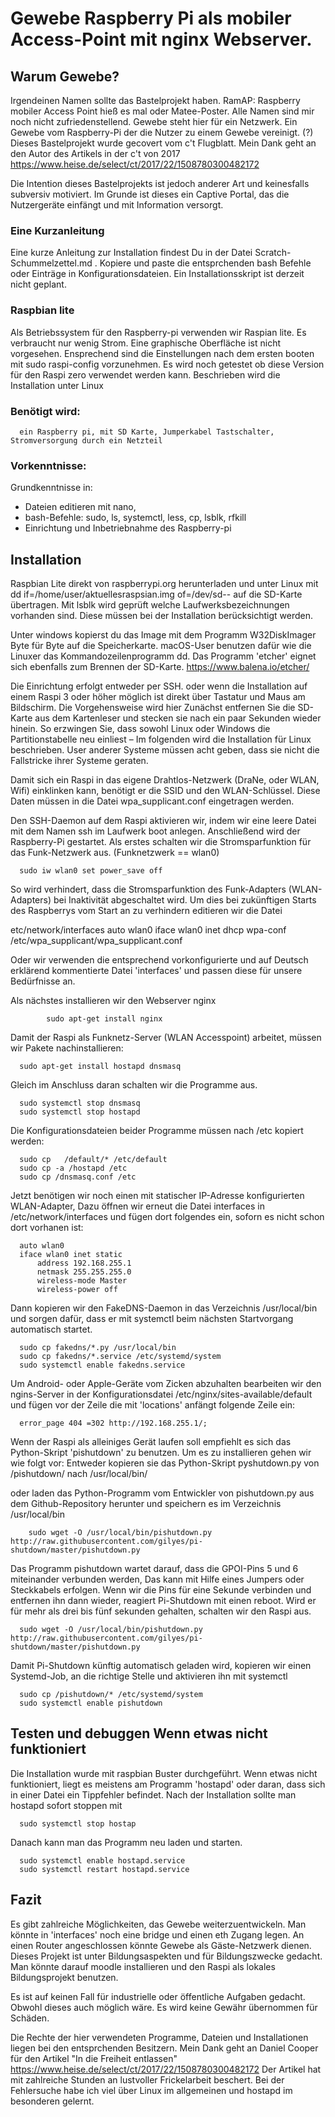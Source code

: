 # Gewebe Raspberry Pi  als mobiler Access-Point mit nginx Webserver.

## Warum Gewebe?

Irgendeinen Namen sollte das Bastelprojekt haben. RamAP: Raspberry mobiler Access Point hieß es mal oder Matee-Poster. Alle Namen sind mir noch nicht zufriedenstellend. Gewebe steht hier für ein Netzwerk. Ein Gewebe vom Raspberry-Pi der die Nutzer zu einem Gewebe vereinigt. (?)   Dieses Bastelprojekt wurde gecovert vom c't Flugblatt. Mein Dank geht an den Autor des Artikels in der c't von 2017 https://www.heise.de/select/ct/2017/22/1508780300482172 

Die Intention dieses Bastelprojekts ist jedoch anderer Art und keinesfalls subversiv motiviert. Im Grunde ist dieses ein Captive Portal, das die Nutzergeräte einfängt und mit Information versorgt. 

### Eine Kurzanleitung 

Eine kurze Anleitung zur  Installation findest Du in der Datei Scratch-Schummelzettel.md . Kopiere und paste die entsprchenden bash Befehle oder Einträge in Konfigurationsdateien. Ein Installationsskript ist derzeit nicht geplant. 

### Raspbian lite

Als Betriebssystem für den Raspberry-pi verwenden wir Raspian lite.  Es verbraucht nur wenig Strom. Eine graphische Oberfläche ist nicht vorgesehen. Ensprechend sind die Einstellungen nach dem ersten booten mit sudo raspi-config vorzunehmen. Es wird noch getestet ob diese Version für den Raspi zero verwendet werden kann. 
Beschrieben wird die Installation unter Linux 

### Benötigt wird:

      ein Raspberry pi, mit SD Karte, Jumperkabel Tastschalter, Stromversorgung durch ein Netzteil 

### Vorkenntnisse: 

Grundkenntnisse in: 
  
 * Dateien editieren mit nano, 
 * bash-Befehle: sudo, ls, systemctl, less, cp, lsblk, rfkill
 * Einrichtung und Inbetriebnahme des Raspberry-pi
  
## Installation

Raspbian Lite direkt von raspberrypi.org herunterladen  und  unter Linux mit dd if=/home/user/aktuellesraspsian.img of=/dev/sd-- auf die SD-Karte übertragen. Mit lsblk wird geprüft welche Laufwerksbezeichnungen vorhanden sind. Diese müssen bei der Installation berücksichtigt werden.

Unter windows kopierst du das Image mit dem Programm W32DiskImager Byte für Byte auf die Speicherkarte.  macOS-User benutzen dafür wie die Linuxer das Kommandozeilenprogramm dd. Das Programm 'etcher' eignet sich ebenfalls zum Brennen der SD-Karte.
https://www.balena.io/etcher/ 

 Die Einrichtung erfolgt  entweder per SSH. oder wenn die Installation auf einem Raspi 3 oder höher möglich ist direkt über Tastatur und Maus am Bildschirm. Die Vorgehensweise wird  hier  Zunächst entfernen Sie die SD-Karte aus dem Kartenleser und stecken sie nach ein paar Sekunden wieder hinein. So erzwingen Sie, dass sowohl Linux oder Windows die Partitionstabelle neu einliest –  Im folgenden wird die Installation für Linux beschrieben. User anderer Systeme müssen acht geben, dass sie nicht die Fallstricke ihrer Systeme geraten. 

Damit sich ein Raspi  in das eigene Drahtlos-Netzwerk (DraNe, oder WLAN, Wifi)  einklinken kann, benötigt er die SSID und den WLAN-Schlüssel. Diese Daten müssen in die Datei wpa_supplicant.conf eingetragen werden.

Den SSH-Daemon auf dem Raspi aktivieren wir, indem wir eine leere Datei mit dem Namen ssh im Laufwerk boot anlegen. Anschließend wird der Raspberry-Pi gestartet. Als erstes schalten wir die Stromsparfunktion für das Funk-Netzwerk aus. (Funknetzwerk == wlan0)

      sudo iw wlan0 set power_save off

So wird verhindert, dass die Stromsparfunktion des Funk-Adapters (WLAN-Adapters) bei Inaktivität abgeschaltet wird. Um dies bei zukünftigen Starts des Raspberrys vom Start an zu verhindern editieren wir die Datei

etc/network/interfaces
                        auto wlan0
                          iface wlan0 inet dhcp
                            wpa-conf /etc/wpa_supplicant/wpa_supplicant.conf
 
Oder wir verwenden die entsprechend vorkonfigurierte und auf Deutsch erklärend kommentierte
Datei  'interfaces' und passen diese für unsere Bedürfnisse an.

Als nächstes installieren wir den Webserver nginx

            sudo apt-get install nginx
 

Damit der Raspi als Funknetz-Server (WLAN Accesspoint) arbeitet, müssen wir Pakete nachinstallieren:


      sudo apt-get install hostapd dnsmasq 

Gleich im Anschluss daran schalten wir die Programme aus.

      sudo systemctl stop dnsmasq   
      sudo systemctl stop hostapd


Die Konfigurationsdateien beider Programme müssen nach /etc kopiert werden:


      sudo cp   /default/* /etc/default
      sudo cp -a /hostapd /etc
      sudo cp /dnsmasq.conf /etc

Jetzt benötigen wir noch einen mit statischer IP-Adresse konfigurierten WLAN-Adapter, 
Dazu öffnen wir erneut die Datei interfaces in /etc/network/interfaces  und fügen dort folgendes ein, soforn es nicht schon dort vorhanen ist:

      auto wlan0
      iface wlan0 inet static
          address 192.168.255.1
          netmask 255.255.255.0
          wireless-mode Master
          wireless-power off

Dann kopieren wir den FakeDNS-Daemon in das Verzeichnis /usr/local/bin und sorgen dafür, dass er mit systemctl beim nächsten Startvorgang automatisch startet.

      sudo cp fakedns/*.py /usr/local/bin
      sudo cp fakedns/*.service /etc/systemd/system
      sudo systemctl enable fakedns.service

Um Android- oder Apple-Geräte vom Zicken abzuhalten bearbeiten wir den ngins-Server in der Konfigurationsdatei /etc/nginx/sites-available/default und fügen vor der Zeile die mit 'locations' anfängt folgende Zeile ein:

      error_page 404 =302 http://192.168.255.1/;


Wenn der Raspi als alleiniges Gerät laufen soll empfiehlt es sich das Python-Skript 'pishutdown' zu benutzen. Um es zu installieren gehen wir wie folgt vor:
Entweder kopieren sie das Python-Skript  pyshutdown.py von /pishutdown/ nach /usr/local/bin/

oder laden das Python-Programm vom Entwickler von pishutdown.py aus dem Github-Repository herunter und speichern es im Verzeichnis /usr/local/bin

        sudo wget -O /usr/local/bin/pishutdown.py http://raw.githubusercontent.com/gilyes/pi-shutdown/master/pishutdown.py 

 Das Programm pishutdown wartet darauf, dass die GPOI-Pins 5 und 6 miteinander verbunden  werden, Das kann mit Hilfe eines Jumpers oder Steckkabels erfolgen. Wenn wir die Pins für eine Sekunde verbinden und entfernen ihn dann wieder, 
reagiert Pi-Shutdown mit einen reboot. Wird er für mehr als drei bis fünf sekunden gehalten, schalten wir den Raspi aus.

      sudo wget -O /usr/local/bin/pishutdown.py http://raw.githubusercontent.com/gilyes/pi-shutdown/master/pishutdown.py

Damit Pi-Shutdown künftig automatisch geladen wird, kopieren wir einen Systemd-Job, an die richtige Stelle und aktivieren ihn mit systemctl


      sudo cp /pishutdown/* /etc/systemd/system
      sudo systemctl enable pishutdown

## Testen und debuggen Wenn etwas nicht funktioniert

Die Installation wurde mit raspbian Buster durchgeführt. Wenn etwas nicht funktioniert, liegt es meistens am Programm 'hostapd' oder daran, dass sich in einer Datei ein Tippfehler befindet. Nach der Installation sollte man hostapd sofort stoppen mit 

      sudo systemctl stop hostap
  
Danach kann man das Programm neu laden und starten.

      sudo systemctl enable hostapd.service
      sudo systemctl restart hostapd.service


## Fazit
Es gibt zahlreiche Möglichkeiten, das Gewebe weiterzuentwickeln. Man könnte in 'interfaces' noch eine bridge und einen eth Zugang legen. An einen Router angeschlossen könnte Gewebe als Gäste-Netzwerk dienen. Dieses Projekt ist unter Bildungsaspekten und für Bildungszwecke gedacht. Man könnte darauf moodle installieren und den Raspi als lokales Bildungsprojekt benutzen.

Es ist auf keinen Fall für industrielle oder öffentliche Aufgaben gedacht. Obwohl dieses auch möglich wäre. Es wird keine Gewähr übernommen für Schäden. 

Die Rechte der hier verwendeten Programme, Dateien und Installationen liegen bei den entsprchenden Besitzern. Mein Dank geht an Daniel Cooper für den Artikel "In die Freiheit entlassen" https://www.heise.de/select/ct/2017/22/1508780300482172 
Der Artikel hat mit zahlreiche Stunden an lustvoller Frickelarbeit beschert. Bei der Fehlersuche habe ich viel über Linux im allgemeinen und hostapd im besonderen gelernt.
 



